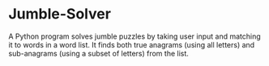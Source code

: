 <head>
    <h1>Jumble-Solver</h1>
    <p>A Python program solves jumble puzzles by taking user input and matching it to words in a word list. It finds both true anagrams (using all letters) and sub-anagrams (using a subset of letters) from the list.</p>
</head>
